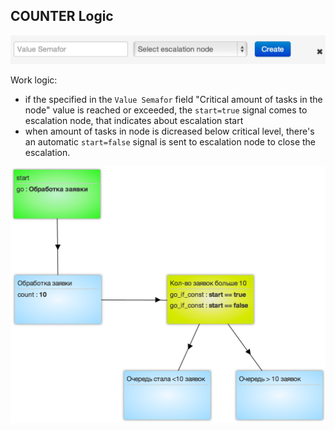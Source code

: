 ## COUNTER Logic
![semafor_counter](../img/create/semafor_counter.png)

Work logic:

 - if the specified in the `Value Semafor` field "Critical amount of tasks in the node" value is reached or exceeded, the `start=true` signal comes to escalation node, that indicates about escalation start
 - when amount of tasks in node is dicreased below critical level, there's an automatic `start=false` signal is sent to escalation node to close the escalation.

![semafor_counter_example](../img/create/semafor_counter_example.png)
